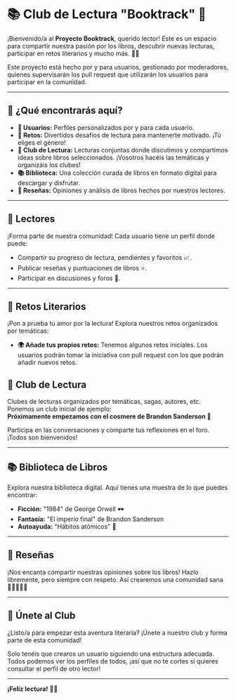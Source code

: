 # 📚 Club de Lectura "Booktrack" 🌟

¡Bienvenido/a al **Proyecto Booktrack**, querido lector! Este es un espacio para compartir nuestra pasión por los libros, descubrir nuevas lecturas, participar en retos literarios y mucho más. 🌈✨

Este proyecto está hecho por y para usuarios, gestionado por moderadores, quienes supervisarán los pull request que utilizarán los usuarios para participar en la comunidad.

---

## 🌟 ¿Qué encontrarás aquí?

- **👥 Usuarios:** Perfiles personalizados por y para cada usuario.
- **🎯 Retos:** Divertidos desafíos de lectura para mantenerte motivado. ¡Tú eliges el género!
- **📖 Club de Lectura:** Lecturas conjuntas donde discutimos y compartimos ideas sobre libros seleccionados. ¡Vosotros hacéis las temáticas y organizáis los clubes!
- **📚 Biblioteca:** Una colección curada de libros en formato digital para descargar y disfrutar.
- **📝 Reseñas:** Opiniones y análisis de libros hechos por nuestros lectores.

---

## 👥 Lectores

¡Forma parte de nuestra comunidad! Cada usuario tiene un perfil donde puede:

- Compartir su progreso de lectura, pendientes y favoritos 📈.
- Publicar reseñas y puntuaciones de libros ⭐.
- Participar en discusiones y foros 💬.

---

## 🎯 Retos Literarios

¡Pon a prueba tu amor por la lectura! Explora nuestros retos organizados por temáticas:

- **🌍 Añade tus propios retos:** Tenemos algunos retos iniciales. Los usuarios podrán tomar la iniciativa con pull request con los que podrán añadir nuevos retos.

## 📖 Club de Lectura

Clubes de lecturas organizados por temáticas, sagas, autores, etc. Ponemos un club inicial de ejemplo:  
**Próximamente empezamos con el cosmere de Brandon Sanderson 🌟**  

Participa en las conversaciones y comparte tus reflexiones en el foro. ¡Todos son bienvenidos!

---

## 📚 Biblioteca de Libros

Explora nuestra biblioteca digital. Aquí tienes una muestra de lo que puedes encontrar:

- **Ficción:** "1984" de George Orwell 🕶️  
- **Fantasía:** "El imperio final" de Brandon Sanderson
- **Autoayuda:** "Hábitos atómicos" 🚀  

---

## 📝 Reseñas

¡Nos encanta compartir nuestras opiniones sobre los libros! Hazlo libremente, pero siempre con respeto. Así crearemos una comunidad sana 🌟🌟🌟🌟🌟  

---

## 🚀 Únete al Club

¿Listo/a para empezar esta aventura literaria? ¡Únete a nuestro club y forma parte de esta comunidad!  

Solo tenéis que crearos un usuario siguiendo una estructura adecuada. Todos podemos ver los perfiles de todos, ¡así que no te cortes si quieres consultar el perfil de otro lector!

---

**¡Feliz lectura!** 📖💖

